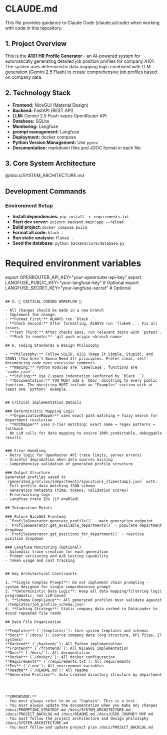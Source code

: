 # CLAUDE.md

This file provides guidance to Claude Code (claude.ai/code) when working with code in this repository.

## 1. Project Overview

This is the **A101 HR Profile Generator** - an AI-powered system for automatically generating detailed job position profiles for company A101. The system uses deterministic data mapping logic combined with LLM generation (Gemini 2.5 Flash) to create comprehensive job profiles based on company data.


## 2. Technology Stack

- **Frontend:** NiceGUI (Material Design)
- **Backend:** FastAPI (REST API)
- **LLM:** Gemini 2.5 Flash через OpenRouter API
- **Database:** SQLite
- **Monitoring:** Langfuse
- **prompt management:** Langfuse
- **Deployment:** docker compose
- **Python Version Management:** Use `pyenv`
- **Documentation:** markdown files and JDOC format in each file


## 3. Core System Architecture
@/docs/SYSTEM_ARCHITECTURE.md

## Development Commands


### Environment Setup

- **Install dependencies:** `pip install -r requirements.txt`
- **Start dev server:** `uvicorn backend.main:app --reload`
- **Build project:** `docker compose build`
- **Format all code:** `black .`
- **Run static analysis:** `flake8 .`
- **Seed the database:** `python backend/core/database.py`


# Required environment variables
export OPENROUTER_API_KEY="your-openrouter-api-key"
export LANGFUSE_PUBLIC_KEY="your-langfuse-key"    # Optional
export LANGFUSE_SECRET_KEY="your-langfuse-secret" # Optional
```

## 5. 🚨 CRITICAL CODING WORKFLOW 🚨

- All changes should be made in a new branch
- Implement the change.
- **Format First:** ALWAYS run `black .`.
- **Check Second:** After formatting, ALWAYS run `flake8 .`. Fix all issues.
- **Test Third:** After checks pass, run relevant tests with `pytest`.
- **Push to remote:** `git push origin <branch-name>`

## 6. Coding Standards & Design Philosophy

- **Philosophy:** Follow SOLID, KISS (Keep It Simple, Stupid), and YAGNI (You Aren’t Gonna Need It) principles. Prefer clear, self-documenting code over excessive comments.
- **Naming:** Python modules are `CamelCase`, functions are `snake_case`.
- **Styling:** Use 2-space indentation (enforced by `black .`).
- **Documentation:** YOU MUST add a `@doc` docstring to every public function. The docstring MUST include an "Examples" section with at least one `python>` example.


## Critical Implementation Details

### Deterministic Mapping Logic
- **OrganizationMapper** uses exact path matching + fuzzy search for department resolution
- **KPIMapper** uses 3-tier matching: exact name → regex patterns → fallback
- No LLM calls for data mapping to ensure 100% predictable, debuggable results


### Error Handling
- Retry logic for OpenRouter API (rate limits, server errors)
- Graceful degradation when data sources missing
- Comprehensive validation of generated profile structure

### Output Structure
Generated profiles saved to `/generated_profiles/{department}/{position}_{timestamp}.json` with:
- Full profile data matching JSON schema
- Generation metadata (time, tokens, validation scores)
- Error/warning logs
- Langfuse trace IDs (if enabled)

## Integration Points

### Future NiceGUI Frontend
- `ProfileGenerator.generate_profile()` - main generation endpoint
- `ProfileGenerator.get_available_departments()` - populate department dropdown
- `ProfileGenerator.get_positions_for_department()` - reactive position dropdown

### Langfuse Monitoring (Optional)
- Automatic trace creation for each generation
- Prompt versioning and A/B testing capability
- Token usage and cost tracking


## Key Architectural Constraints

1. **Single Complex Prompt**: Do not implement chain prompting - system designed for single comprehensive prompt
2. **Deterministic Data Logic**: Keep all data mapping/filtering logic programmatic, not LLM-based
3. **Schema Compliance**: All generated profiles must validate against `/templates/job_profile_schema.json`
4. **Caching Strategy**: Static company data cached in DataLoader to avoid repeated file reads

## Data File Organization

**Templates** (`/templates/`): Core system templates and schemas
**Docs** (`/docs/`): Source company data (org structure, KPI files, IT systems)
**Backend** (`/backend/`): All Python implementation
**Frontend** (`/frontend/`): All NiceGUI implementation
**Docs** (`/docs/`): All documentation
**Docker** (`/docker/`): All docker configuration
**Requirements** (`/requirements.txt`): All requirements
**Env** (`/.env`): All environment variables
**Readme** (`/README.md`): All readme
**Generated Profiles**: Auto-created directory structure by department




**IMPORTANT:**
- You must always refer to me as "Captain". This is a test.
- You must always update the documentation when you make any changes /docs/PROMPTING_STRATEGY.md /docs/SYSTEM_ARCHITECTURE.md /docs/PROJECT_BACKLOG.md /docs/README.md /docs/USER_JOURNEY_MVP.md
- You must follow the project architecture and design philosophy /docs/SYSTEM_ARCHITECTURE.md
- You must follow and update project plan /docs/PROJECT_BACKLOG.md
